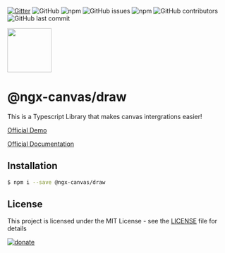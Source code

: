 [![Gitter](https://badges.gitter.im/ngx-canvas/draw.svg)](https://gitter.im/ngx-canvas/draw?utm_source=badge&utm_medium=badge&utm_campaign=pr-badge)
![GitHub](https://img.shields.io/github/license/ngx-canvas/sdk)
![npm](https://img.shields.io/npm/dm/@ngx-canvas/draw)
![GitHub issues](https://img.shields.io/github/issues-raw/ngx-canvas/sdk)
![npm](https://img.shields.io/npm/v/@ngx-canvas/draw)
![GitHub contributors](https://img.shields.io/github/contributors/ngx-canvas/sdk)
![GitHub last commit](https://img.shields.io/github/last-commit/ngx-canvas/sdk)

<img src='https://ngx-canvas.github.io/docs/assets/icons/icon-512x512.png' width='100'>

# @ngx-canvas/draw

This is a Typescript Library that makes canvas intergrations easier!

[Official Demo](https://ngx-canvas.github.io/demo)

[Official Documentation](https://ngx-canvas.github.io/docs/?module=draw)

## Installation

```sh
$ npm i --save @ngx-canvas/draw
```

## License

This project is licensed under the MIT License - see the [LICENSE](LICENSE.md) file for details


[![donate](https://ngx-canvas.github.io/docs/assets/donate.png)](https://theoceancleanup.com/donate)